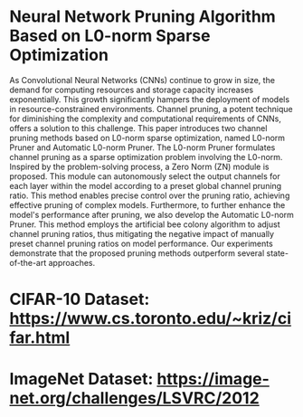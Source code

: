 # Neural Network Pruning Algorithm Based on L0-norm Sparse Optimization
As Convolutional Neural Networks (CNNs) continue to grow in size, the demand for computing resources and storage capacity increases exponentially. 
This growth significantly hampers the deployment of models in resource-constrained environments. 
Channel pruning, a potent technique for diminishing the complexity and computational requirements of CNNs, offers a solution to this challenge. 
This paper introduces two channel pruning methods based on L0-norm sparse optimization, named L0-norm Pruner and Automatic L0-norm Pruner. 
The L0-norm Pruner formulates channel pruning as a sparse optimization problem involving the L0-norm. 
Inspired by the problem-solving process, a Zero Norm (ZN) module is proposed. 
This module can autonomously select the output channels for each layer within the model according to a preset global channel pruning ratio. 
This method enables precise control over the pruning ratio, achieving effective pruning of complex models.
Furthermore, to further enhance the model's performance after pruning, we also develop the Automatic L0-norm Pruner. 
This method employs the artificial bee colony algorithm to adjust channel pruning ratios, thus mitigating the negative impact of manually preset channel pruning ratios on model performance.
Our experiments demonstrate that the proposed pruning methods outperform several state-of-the-art approaches.

# CIFAR-10 Dataset: https://www.cs.toronto.edu/~kriz/cifar.html
# ImageNet Dataset: https://image-net.org/challenges/LSVRC/2012
